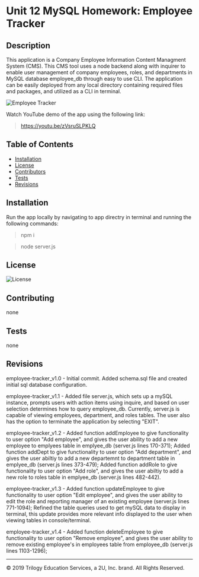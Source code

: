 # Unit 12 MySQL Homework: Employee Tracker

## Description

This application is a Company Employee Information Content Managment System (CMS). This CMS tool uses a node backend along with inquirer to enable user management of company employees, roles, and departments in MySQL database employee_db through easy to use CLI. The application can be easily deployed from any local directory containing required files and packages, and utilized as a CLI in terminal.

![Employee Tracker](Assets/employee-tracker.gif)

Watch YouTube demo of the app using the following link: 
> https://youtu.be/zVsruSLPKLQ


## Table of Contents

* [Installation](#installation) 
* [License](#license) 
* [Contributors](#contributing) 
* [Tests](#tests)
* [Revisions](#Revisions) 

## Installation

Run the app locally by navigating to app directry in terminal and running the following commands:
> npm i

> node server.js

## License

![License](https://img.shields.io/badge/License-none-blue.svg)

## Contributing

none

## Tests

none

## Revisions

employee-tracker_v1.0 - Initial commit. Added schema.sql file and created initial sql database configuration. 

employee-tracker_v1.1 - Added file server.js, which sets up a mySQL instance, prompts users with action items using inquire, and based on user selection determines how to query employee_db. Currently, server.js is capable of viewing employees, department, and roles tables. The user also has the option to terminate the application by selecting "EXIT".

employee-tracker_v1.2 - Added function addEmployee to give functionality to user option "Add employee", and gives the user ability to add a new employee to emplyees table in emplyee_db (server.js lines 170-371); Added function addDept to give functionality to user option "Add department", and gives the user abiltiy to add a new departemnt to department table in emplyee_db (server.js lines 373-479); Added function addRole to give functionality to user option "Add role", and gives the user abiltiy to add a new role to roles table in emplyee_db (server.js lines 482-442).

employee-tracker_v1.3 - Added function updateEmployee to give functionality to user option "Edit employee", and gives the user ability to edit the role and reporting manager of an existing employee (server.js lines 771-1094); Refined the table queries used to get mySQL data to display in terminal, this update provides more relevant info displayed to the user when viewing tables in console/terminal.

employee-tracker_v1.4 - Added function deleteEmployee to give functionality to user option "Remove employee", and gives the user ability to remove existing employee's in employees table from employee_db (server.js lines 1103-1296);
- - -
© 2019 Trilogy Education Services, a 2U, Inc. brand. All Rights Reserved.
